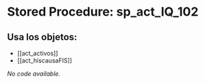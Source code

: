 # Stored Procedure: sp_act_IQ_102

## Usa los objetos:
- [[act_activos]]
- [[act_hiscausaFIS]]

*No code available.*

